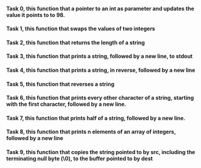 #### Task 0, this function that a pointer to an int as parameter and updates the value it points to to 98.
#### Task 1, this function that swaps the values of two integers
#### Task 2, this function that returns the length of a string
#### Task 3, this function that prints a string, followed by a new line, to stdout
#### Task 4, this function that prints a string, in reverse, followed by a new line
#### Task 5, this function that reverses a string
#### Task 6, this function that prints every other character of a string, starting with the first character, followed by a new line.
#### Task 7, this function that prints half of a string, followed by a new line.
#### Task 8, this  function that prints n elements of an array of integers, followed by a new line
#### Task 9, this function that copies the string pointed to by src, including the terminating null byte (\0), to the buffer pointed to by dest

